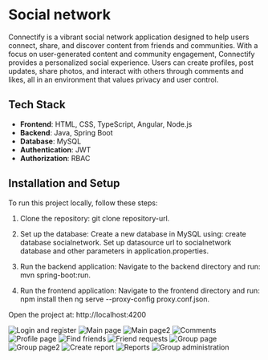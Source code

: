 # Social network
Connectify is a vibrant social network application designed to help users connect, share, and discover content from friends and communities. With a focus on user-generated content and community engagement, Connectify provides a personalized social experience. Users can create profiles, post updates, share photos, and interact with others through comments and likes, all in an environment that values privacy and user control.

## Tech Stack
- **Frontend**: HTML, CSS, TypeScript, Angular, Node.js
- **Backend**: Java, Spring Boot
- **Database**: MySQL
- **Authentication**: JWT
- **Authorization**: RBAC

## Installation and Setup
To run this project locally, follow these steps:

1. Clone the repository:
   git clone repository-url.

2. Set up the database:
Create a new database in MySQL using: create database socialnetwork.
Set up datasource url to socialnetwork database and other parameters in application.properties.

4. Run the backend application:
Navigate to the backend directory and run: mvn spring-boot:run.

5. Run the frontend application:
Navigate to the frontend directory and run: npm install then ng serve --proxy-config proxy.conf.json.

Open the project at: http://localhost:4200

![Login and register](assets/screenshots/Login-and-register.png)
![Main page](assets/screenshots/Main-page.png)
![Main page2](assets/screenshots/Main-page2.png)
![Comments](assets/screenshots/Comments.png)
![Profile page](assets/screenshots/Profile-page.png)
![Find friends](assets/screenshots/Find-friends-page.png)
![Friend requests](assets/screenshots/Friend-requests-page.png)
![Group page](assets/screenshots/Group-page.png)
![Group page2](assets/screenshots/Group-page-2.png)
![Create report](assets/screenshots/Create-report.png)
![Reports](assets/screenshots/Reports.png)
![Group administration](assets/screenshots/Group-administration.png)
